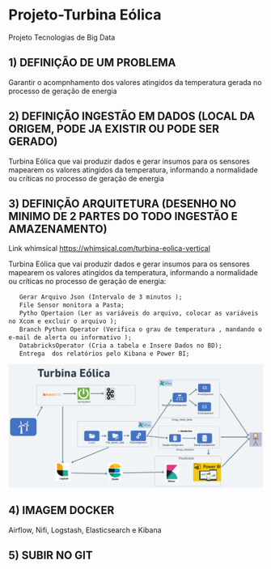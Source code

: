 # Projeto-Turbina Eólica

 Projeto Tecnologias de Big Data

##  1) DEFINIÇÃO DE UM PROBLEMA 

  Garantir o acompnhamento dos valores atingidos da temperatura gerada no processo de geração de energia

## 2) DEFINIÇÃO INGESTÃO EM DADOS (LOCAL DA ORIGEM, PODE JA EXISTIR OU PODE SER GERADO)
 
  Turbina Eólica que vai produzir dados e gerar insumos para os sensores mapearem os valores atingidos da temperatura, informando a normalidade ou críticas no processo de geração de energia

## 3) DEFINIÇÃO ARQUITETURA (DESENHO NO MINIMO DE 2 PARTES DO TODO INGESTÃO E AMAZENAMENTO)
  <p> Link whimsical <a href="https://whimsical.com/turbina-eolica-vertical-HapdrJPBcaozePY3FjXv25">https://whimsical.com/turbina-eolica-vertical</a></p>


  <p>Turbina Eólica que vai produzir dados e gerar insumos para os sensores mapearem os valores atingidos da temperatura, informando a normalidade ou críticas no processo de geração de energia:</p>

       Gerar Arquivo Json (Intervalo de 3 minutos );
       File Sensor monitora a Pasta;
       Pytho Opertaion (Ler as variáveis do arquivo, colocar as variáveis no Xcom e excluir o arquivo ); 
       Branch Python Operator (Verifica o grau de temperatura , mandando o e-mail de alerta ou informativo );
       DatabricksOperator (Cria a tabela e Insere Dados no BD);
       Entrega  dos relatórios pelo Kibana e Power BI;


![image](src/assets/to_readme/TURBINA_EOLICA_V4.png)

 ## 4) IMAGEM DOCKER 

Airflow,
Nifi,
Logstash,
Elasticsearch e 
Kibana

## 5) SUBIR NO GIT
